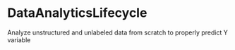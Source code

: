 # DataAnalyticsLifecycle


Analyze unstructured and unlabeled data  from scratch to properly predict Y variable
